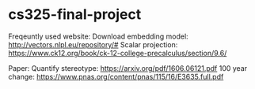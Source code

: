 # cs325-final-project

Freqeuntly used website:
Download embedding model: http://vectors.nlpl.eu/repository/#
Scalar projection: https://www.ck12.org/book/ck-12-college-precalculus/section/9.6/


Paper:
Quantify stereotype: https://arxiv.org/pdf/1606.06121.pdf
100 year change: https://www.pnas.org/content/pnas/115/16/E3635.full.pdf


